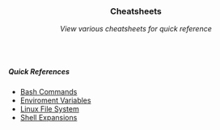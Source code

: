 <div align="center">
    <h3>Cheatsheets</h3>
    <p>
        <em>View various cheatsheets for quick reference</em>
    </p>
</div>

<br>
<br>

##### Quick References

- [Bash Commands](./bash_commands_cs.md)
- [Enviroment Variables](./env_variables_cs.md)
- [Linux File System](./file_system_cs.md)
- [Shell Expansions](./shell_expansions_cs.md)

